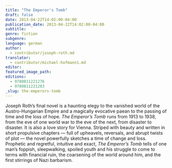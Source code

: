 ```yaml
---
title: "The Emperor's Tomb"
draft: false
date: 2013-04-22T14:02:00-04:00
publication_date: 2013-04-22T14:02:00-04:00
subtitle:
genre: fiction
subgenre:
language: german
author:
  - contributor/joseph-roth.md
translator:
  - contributor/michael-hofmann1.md
editor:
featured_image_path:
editions:
  - 9780811221276
  - 9780811221283
_slug: the-emperors-tomb
---
```


Joseph Roth’s final novel is a haunting elegy to the vanished world of the Austro-Hungarian Empire and a magically evocative paean to the passing of time and the loss of hope. _The Emperor’s Tomb_ runs from 1913 to 1938, from the eve of one world war to the eve of the next, from disaster to disaster. It is also a love story for Vienna. Striped with beauty and written in short propulsive chapters — full of upheavels, reversals, and abrupt twists of plot — the novel powerfully sketches a time of change and loss. Prophetic and regretful, intuitive and exact, _The Emperor’s Tomb_ tells of one man’s foppish, sleepwalking, spoiled youth and his struggle to come to terms with financial ruin, the coarsening of the world around him, and the first stirrings of Nazi barbarism. 


